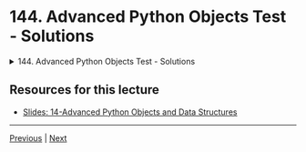 # 144. Advanced Python Objects Test - Solutions

<details>
  <summary> 144. Advanced Python Objects Test - Solutions </summary>

-   [Notebook: 07-Advanced Python Objects Test - Solutions.ipynb](https://github.com/Pierian-Data/Complete-Python-3-Bootcamp/blob/master/17-Advanced%20Python%20Objects%20and%20Data%20Structures/07-Advanced%20Python%20Objects%20Test%20-%20Solutions.ipynb)

-   [Codebase: 06_advanced_python_objects_test](../../../codebase/python-camp/17-Advanced-Python-Objects-and-Data-Structures/06_advanced_python_objects_test)

</details> 

## Resources for this lecture

-   [Slides: 14-Advanced Python Objects and Data Structures](https://docs.google.com/presentation/d/1brLg4e7b-wV23joQ-pW3T8G2n56p19IiQ2ryrg4cYDM/edit#slide=id.p)



---

[Previous](./143_Advanced-Python-Objects-Assessment-Test.md) | [Next]()